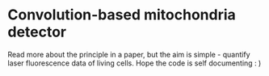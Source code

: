 # Convolution-based mitochondria detector

Read more about the principle in a paper, but the aim is simple - quantify laser fluorescence data of living cells. Hope the code is self documenting : )
